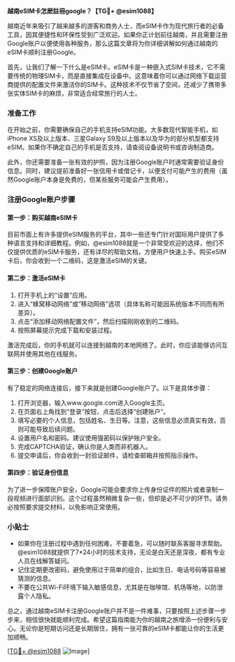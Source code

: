 **越南eSIM卡怎麽註冊google？【TG💪+ @esim1088】**

越南近年来吸引了越来越多的游客和商务人士，而eSIM卡作为现代旅行者的必备工具，因其便捷性和环保性受到广泛欢迎。如果你正计划前往越南，并且需要注册Google账户以便使用各种服务，那么这篇文章将为你详细讲解如何通过越南的eSIM卡顺利注册Google。

首先，让我们了解一下什么是eSIM卡。eSIM卡是一种嵌入式SIM卡技术，它不需要传统的物理SIM卡，而是直接集成在设备中。这意味着你可以通过网络下载运营商提供的配置文件来激活你的SIM卡。这种技术不仅节省了空间，还减少了携带多张实体SIM卡的麻烦，非常适合经常旅行的人士。

### 准备工作

在开始之前，你需要确保自己的手机支持eSIM功能。大多数现代智能手机，如iPhone XS及以上版本、三星Galaxy S9及以上版本以及华为的部分机型都支持eSIM。如果你不确定自己的手机是否支持，请查阅设备说明书或咨询制造商。

此外，你还需要准备一张有效的护照，因为注册Google账户时通常需要验证身份信息。同时，建议提前准备好一张信用卡或借记卡，以便支付可能产生的费用（虽然Google账户本身是免费的，但某些服务可能会产生费用）。

### 注册Google账户步骤

#### 第一步：购买越南eSIM卡

目前市面上有许多提供eSIM服务的平台，其中一些还专门针对国际用户提供了多种语言支持和详细教程。例如，@esim1088就是一个非常受欢迎的选择，他们不仅提供优质的eSIM卡服务，还有详尽的帮助文档，方便用户快速上手。购买eSIM卡后，你会收到一个二维码，这是激活eSIM的关键。

#### 第二步：激活eSIM卡

1. 打开手机上的“设置”应用。
2. 进入“蜂窝移动网络”或“移动网络”选项（具体名称可能因系统版本不同而有所差异）。
3. 点击“添加移动网络配置文件”，然后扫描刚刚收到的二维码。
4. 按照屏幕提示完成下载和安装过程。

激活完成后，你的手机就可以连接到越南的本地网络了。此时，你应该能够访问互联网并使用其他在线服务。

#### 第三步：创建Google账户

有了稳定的网络连接后，接下来就是创建Google账户了。以下是具体步骤：

1. 打开浏览器，输入www.google.com进入Google主页。
2. 在页面右上角找到“登录”按钮，点击后选择“创建账户”。
3. 填写必要的个人信息，包括姓名、生日等。注意，这些信息必须真实有效，否则可能导致后续问题。
4. 设置用户名和密码。建议使用强密码以保护账户安全。
5. 完成CAPTCHA验证，确认你是人类而非机器人。
6. 提交申请后，你会收到一封验证邮件，请检查邮箱并按照指示操作。

#### 第四步：验证身份信息

为了进一步保障账户安全，Google可能会要求你上传身份证件的照片或者录制一段视频进行面部识别。这个过程虽然稍微复杂一些，但却是必不可少的环节。请务必按照要求提交材料，以免影响正常使用。

### 小贴士

- 如果你在注册过程中遇到任何困难，不要着急，可以随时联系客服寻求帮助。@esim1088就提供了7*24小时的技术支持，无论是白天还是深夜，都有专业人员在线解答疑问。
- 记住定期更改密码，避免使用过于简单的组合，比如生日、电话号码等容易被猜测的信息。
- 不要在公共Wi-Fi环境下输入敏感信息，尤其是在咖啡馆、机场等地，以防泄露个人隐私。

总之，通过越南eSIM卡注册Google账户并不是一件难事，只要按照上述步骤一步步来，相信很快就能顺利完成。希望这篇指南能为你的越南之旅增添一份便利与安心。无论你是短期访问还是长期居住，拥有一张可靠的eSIM卡都能让你的生活更加顺畅。

[[TG💪+ @esim1088](https://t.me/s/esim1088) ![Image](https://i.postimg.cc/4NQfJmqS/Snipaste-2025-05-13-00-14-12.png)]